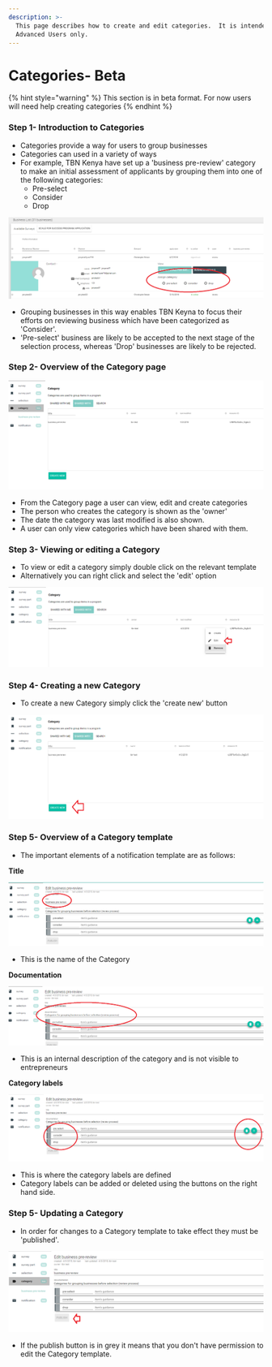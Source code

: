 ```yaml
---
description: >-
  This page describes how to create and edit categories.  It is intended for
  Advanced Users only.
---
```


# Categories- Beta

{% hint style="warning" %}
This section is in beta format.  For now users will need help creating categories
{% endhint %}

### Step 1- Introduction to Categories

* Categories provide a way for users to group businesses
* Categories can used in a variety of ways
* For example, TBN Kenya have set up a 'business pre-review' category to make an initial assessment of applicants by grouping them into one of the following categories:
  * Pre-select
  * Consider
  * Drop

![](../../../.gitbook/assets/image%20%2858%29.png)

* Grouping businesses in this way enables TBN Keyna to focus their efforts on reviewing business which have been categorized as 'Consider'.  
* 'Pre-select' business are likely to be accepted to the next stage of the selection process, whereas 'Drop' businesses are likely to be rejected. 

### Step 2- Overview of the Category page

![](../../../.gitbook/assets/image%20%2841%29.png)

* From the Category page a user can view, edit and create categories
* The person who creates the category is shown as the 'owner' 
* The date the category was last modified is also shown.
* A user can only view categories which have been shared with them.

### Step 3- Viewing or editing a Category

* To view or edit a category simply double click on the relevant template
* Alternatively you can right click and select the 'edit' option

![](../../../.gitbook/assets/image%20%2877%29.png)

### Step 4- Creating a new Category

* To create a new Category simply click the 'create new' button

![](../../../.gitbook/assets/image%20%28126%29.png)

### Step 5- Overview of a Category template

* The important elements of a notification template are as follows:

**Title** 

![](../../../.gitbook/assets/image%20%285%29.png)

* This is the name of the Category

**Documentation** 

![](../../../.gitbook/assets/image%20%2882%29.png)

* This is an internal description of the category and is not visible to entrepreneurs

**Category labels**

![](../../../.gitbook/assets/image%20%2891%29.png)

* This is where the category labels are defined
* Category labels can be added or deleted using the buttons on the right hand side.

### Step 5- Updating a Category

* In order for changes to a Category template to take effect they must be 'published'.

![](../../../.gitbook/assets/image%20%2850%29.png)

* If the publish button is in grey it means that you don't have permission to edit the Category template.



